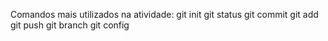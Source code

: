 Comandos mais utilizados na atividade: 
git init
git status
git commit
git add
git push
git branch
git config
